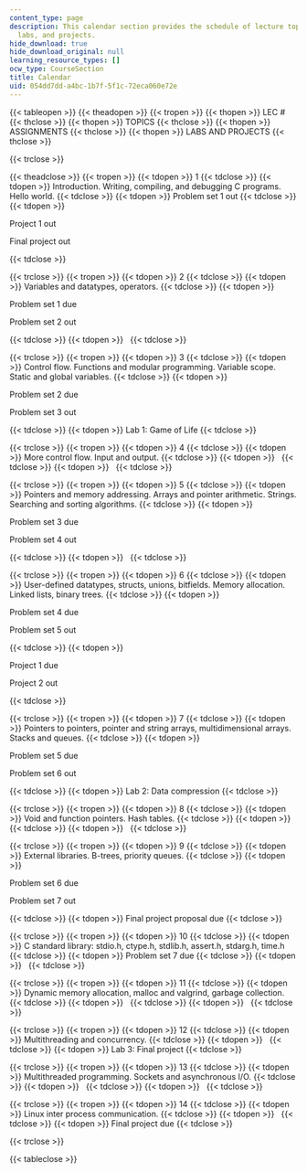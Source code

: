 ```yaml
---
content_type: page
description: This calendar section provides the schedule of lecture topics, assignments,
  labs, and projects.
hide_download: true
hide_download_original: null
learning_resource_types: []
ocw_type: CourseSection
title: Calendar
uid: 054dd7dd-a4bc-1b7f-5f1c-72eca060e72e
---
```


{{< tableopen >}}
{{< theadopen >}}
{{< tropen >}}
{{< thopen >}}
LEC #
{{< thclose >}}
{{< thopen >}}
TOPICS
{{< thclose >}}
{{< thopen >}}
ASSIGNMENTS
{{< thclose >}}
{{< thopen >}}
LABS AND PROJECTS
{{< thclose >}}

{{< trclose >}}

{{< theadclose >}}
{{< tropen >}}
{{< tdopen >}}
1
{{< tdclose >}}
{{< tdopen >}}
Introduction. Writing, compiling, and debugging C programs. Hello world.
{{< tdclose >}}
{{< tdopen >}}
Problem set 1 out
{{< tdclose >}}
{{< tdopen >}}


Project 1 out

Final project out


{{< tdclose >}}

{{< trclose >}}
{{< tropen >}}
{{< tdopen >}}
2
{{< tdclose >}}
{{< tdopen >}}
Variables and datatypes, operators.
{{< tdclose >}}
{{< tdopen >}}


Problem set 1 due

Problem set 2 out


{{< tdclose >}}
{{< tdopen >}}
 
{{< tdclose >}}

{{< trclose >}}
{{< tropen >}}
{{< tdopen >}}
3
{{< tdclose >}}
{{< tdopen >}}
Control flow. Functions and modular programming. Variable scope. Static and global variables.
{{< tdclose >}}
{{< tdopen >}}


Problem set 2 due

Problem set 3 out


{{< tdclose >}}
{{< tdopen >}}
Lab 1: Game of Life
{{< tdclose >}}

{{< trclose >}}
{{< tropen >}}
{{< tdopen >}}
4
{{< tdclose >}}
{{< tdopen >}}
More control flow. Input and output.
{{< tdclose >}}
{{< tdopen >}}
 
{{< tdclose >}}
{{< tdopen >}}
 
{{< tdclose >}}

{{< trclose >}}
{{< tropen >}}
{{< tdopen >}}
5
{{< tdclose >}}
{{< tdopen >}}
Pointers and memory addressing. Arrays and pointer arithmetic. Strings. Searching and sorting algorithms.
{{< tdclose >}}
{{< tdopen >}}


Problem set 3 due

Problem set 4 out


{{< tdclose >}}
{{< tdopen >}}
 
{{< tdclose >}}

{{< trclose >}}
{{< tropen >}}
{{< tdopen >}}
6
{{< tdclose >}}
{{< tdopen >}}
User-defined datatypes, structs, unions, bitfields. Memory allocation. Linked lists, binary trees.
{{< tdclose >}}
{{< tdopen >}}


Problem set 4 due

Problem set 5 out


{{< tdclose >}}
{{< tdopen >}}


Project 1 due

Project 2 out


{{< tdclose >}}

{{< trclose >}}
{{< tropen >}}
{{< tdopen >}}
7
{{< tdclose >}}
{{< tdopen >}}
Pointers to pointers, pointer and string arrays, multidimensional arrays. Stacks and queues.
{{< tdclose >}}
{{< tdopen >}}


Problem set 5 due

Problem set 6 out


{{< tdclose >}}
{{< tdopen >}}
Lab 2: Data compression
{{< tdclose >}}

{{< trclose >}}
{{< tropen >}}
{{< tdopen >}}
8
{{< tdclose >}}
{{< tdopen >}}
Void and function pointers. Hash tables.
{{< tdclose >}}
{{< tdopen >}}
 
{{< tdclose >}}
{{< tdopen >}}
 
{{< tdclose >}}

{{< trclose >}}
{{< tropen >}}
{{< tdopen >}}
9
{{< tdclose >}}
{{< tdopen >}}
External libraries. B-trees, priority queues.
{{< tdclose >}}
{{< tdopen >}}


Problem set 6 due

Problem set 7 out


{{< tdclose >}}
{{< tdopen >}}
Final project proposal due
{{< tdclose >}}

{{< trclose >}}
{{< tropen >}}
{{< tdopen >}}
10
{{< tdclose >}}
{{< tdopen >}}
C standard library: stdio.h, ctype.h, stdlib.h, assert.h, stdarg.h, time.h
{{< tdclose >}}
{{< tdopen >}}
Problem set 7 due
{{< tdclose >}}
{{< tdopen >}}
 
{{< tdclose >}}

{{< trclose >}}
{{< tropen >}}
{{< tdopen >}}
11
{{< tdclose >}}
{{< tdopen >}}
Dynamic memory allocation, malloc and valgrind, garbage collection.
{{< tdclose >}}
{{< tdopen >}}
 
{{< tdclose >}}
{{< tdopen >}}
 
{{< tdclose >}}

{{< trclose >}}
{{< tropen >}}
{{< tdopen >}}
12
{{< tdclose >}}
{{< tdopen >}}
Multithreading and concurrency.
{{< tdclose >}}
{{< tdopen >}}
 
{{< tdclose >}}
{{< tdopen >}}
Lab 3: Final project
{{< tdclose >}}

{{< trclose >}}
{{< tropen >}}
{{< tdopen >}}
13
{{< tdclose >}}
{{< tdopen >}}
Multithreaded programming. Sockets and asynchronous I/O.
{{< tdclose >}}
{{< tdopen >}}
 
{{< tdclose >}}
{{< tdopen >}}
 
{{< tdclose >}}

{{< trclose >}}
{{< tropen >}}
{{< tdopen >}}
14
{{< tdclose >}}
{{< tdopen >}}
Linux inter process communication.
{{< tdclose >}}
{{< tdopen >}}
 
{{< tdclose >}}
{{< tdopen >}}
Final project due
{{< tdclose >}}

{{< trclose >}}

{{< tableclose >}}